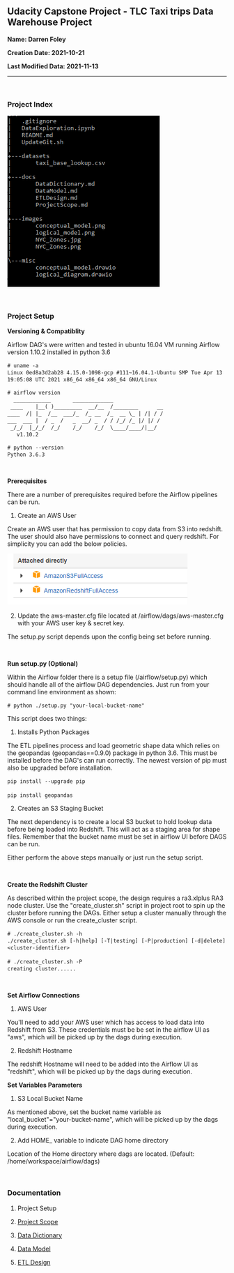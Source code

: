 ## Udacity Capstone Project - TLC Taxi trips Data Warehouse Project


**Name: Darren Foley**

**Creation Date: 2021-10-21**

**Last Modified Data: 2021-11-13**

-------------------------------------------------------

<br>

### Project Index

![Project Index](images/project_index.png)


<br>

### Project Setup

**Versioning & Compatiblity**

<p>Airflow DAG's were written and tested in ubuntu 16.04 VM running Airflow version 1.10.2 installed in python 3.6</p>

```
# uname -a 
Linux 0ed8a3d2ab28 4.15.0-1098-gcp #111~16.04.1-Ubuntu SMP Tue Apr 13 19:05:08 UTC 2021 x86_64 x86_64 x86_64 GNU/Linux
```


```
# airflow version
  ____________       _____________
 ____    |__( )_________  __/__  /________      __
____  /| |_  /__  ___/_  /_ __  /_  __ \_ | /| / /
___  ___ |  / _  /   _  __/ _  / / /_/ /_ |/ |/ /
 _/_/  |_/_/  /_/    /_/    /_/  \____/____/|__/
   v1.10.2
```

```
# python --version
Python 3.6.3
```

<br>

**Prerequisites**

<p>There are a number of prerequisites required before the Airflow pipelines can be run.</p>

1. Create an AWS User

<p>Create an AWS user that has permission to copy data from S3 into redshift. The user should also have permissions to connect and query redshift. For simplicity you can add the below policies. </p>

![AWS Access](images/aws_access.PNG)


2. Update the aws-master.cfg file located at /airflow/dags/aws-master.cfg with your AWS user key & secret key.

<p>The setup.py script depends upon the config being set before running.</p>

<br>

**Run setup.py (Optional)**

<p>Within the Airflow folder there is a setup file (/airflow/setup.py) which should handle all of the airflow DAG dependencies. Just run from your command line environment as shown:</p>

```
# python ./setup.py "your-local-bucket-name"
```

This script does two things:

1. Installs Python Packages

<p>The ETL pipelines process and load geometric shape data which relies on the geopandas (geopandas==0.9.0) package in python 3.6. This must be installed before the DAG's can run correctly. The newest version of pip must also be upgraded before installation. </p>

```
pip install --upgrade pip

pip install geopandas

```

2. Creates an S3 Staging Bucket

<p>The next dependency is to create a local S3 bucket to hold lookup data before being loaded into Redshift. This will act as a staging area for shape files. Remember that the bucket name must be set in airflow UI before DAGS can be run. </p>

<p>Either perform the above steps manually or just run the setup script.</p>

<br>

**Create the Redshift Cluster**

<p>As described within the project scope, the design requires a ra3.xlplus RA3 node cluster. Use the "create_cluster.sh" script in project root to spin up the cluster before running the DAGs. Either setup a cluster manually through the AWS console or run the create_cluster script.</p>

```
# ./create_cluster.sh -h
./create_cluster.sh [-h|help] [-T|testing] [-P|production] [-d|delete] <cluster-identifier>

# ./create_cluster.sh -P
creating cluster......
```

<br>

**Set Airflow Connections**

1. AWS User

<p>You'll need to add your AWS user which has access to load data into Redshift from S3. These credentials must be be set in the airflow UI as "aws", which will be picked up by the dags during execution.</p>


2. Redshift Hostname

<p>The redshift Hostname will need to be added into the Airflow UI as "redshift", which will be picked up by the dags during execution. </p>


**Set Variables Parameters**

1. S3 Local Bucket Name

<p>As mentioned above, set the bucket name variable as "local_bucket"="your-bucket-name", which will be picked up by the dags during execution. </p>


2. Add HOME_ variable to indicate DAG home directory

<p>Location of the Home directory where dags are located. (Default: /home/workspace/airflow/dags)</p>

<br>

### Documentation

1. Project Setup

2. [Project Scope](docs/ProjectScope.md) 

3. [Data Dictionary](docs/DataDictionary.md)

4. [Data Model](docs/DataModel.md)

5. [ETL Design](docs/ETLDesign.md) 
